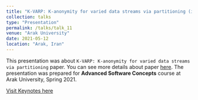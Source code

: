 ```yaml
---
title: "K-VARP: K-anonymity for varied data streams via partitioning (in Persian)"
collection: talks
type: "Presentation"
permalink: /talks/talk_11
venue: "Arak University"
date: 2021-05-12
location: "Arak, Iran"
---
```


This presentation was about `K-VARP: K-anonymity for varied data streams via partitioning` paper. You can see more details about paper [here](https://www.sciencedirect.com/science/article/abs/pii/S0020025518305772). The presentation was prepared for **Advanced Software Concepts** course at Arak University, Spring 2021.

[Visit Keynotes here](https://alirezasn.ir/files/talks/talk_11_slides.pdf)